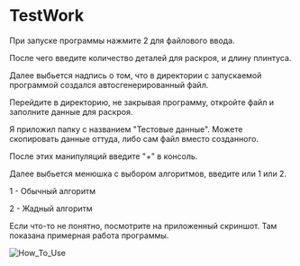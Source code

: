 # TestWork

При запуске программы нажмите 2 для файлового ввода. 

После чего введите количество деталей для раскроя, и длину плинтуса.

Далее выбьется надпись о том, что в директории с запускаемой программой создался автосгенерированный файл.

Перейдите в директорию, не закрывая программу, откройте файл и заполните данные для раскроя.

Я приложил папку с названием "Тестовые данные". Можете скопировать данные оттуда, либо сам файл вместо созданного.

После этих манипуляций введите "+" в консоль.

Далее выбьется менюшка с выбором алгоритмов, введите или 1 или 2.

1 - Обычный алгоритм

2 - Жадный алгоритм

Если что-то не понятно, посмотрите на приложенный скриншот. Там показана примерная работа программы.

![How_To_Use](https://github.com/0xReadMe/0xLinearCutting/assets/87978490/da054b2c-6a4d-4072-b8e4-4510414a607f)
